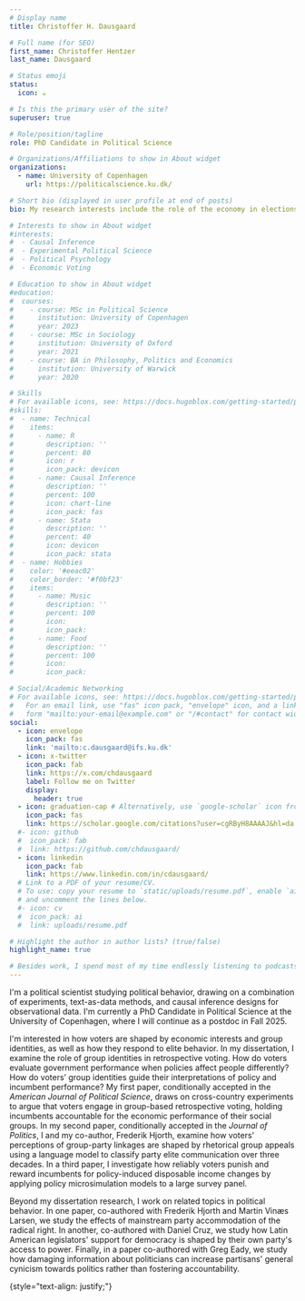 ```yaml
---
# Display name
title: Christoffer H. Dausgaard

# Full name (for SEO)
first_name: Christoffer Hentzer
last_name: Dausgaard

# Status emoji
status:
  icon: ☕️

# Is this the primary user of the site?
superuser: true

# Role/position/tagline
role: PhD Candidate in Political Science

# Organizations/Affiliations to show in About widget
organizations:
  - name: University of Copenhagen
    url: https://politicalscience.ku.dk/

# Short bio (displayed in user profile at end of posts)
bio: My research interests include the role of the economy in elections, the psychology of social group identities and causal inference.

# Interests to show in About widget
#interests:
#  - Causal Inference
#  - Experimental Political Science
#  - Political Psychology
#  - Economic Voting

# Education to show in About widget
#education:
#  courses:
#    - course: MSc in Political Science
#      institution: University of Copenhagen
#      year: 2023
#    - course: MSc in Sociology
#      institution: University of Oxford
#      year: 2021
#    - course: BA in Philosophy, Politics and Economics
#      institution: University of Warwick
#      year: 2020

# Skills
# For available icons, see: https://docs.hugoblox.com/getting-started/page-builder/#icons
#skills:
#  - name: Technical
#    items:
#      - name: R
#        description: ''
#        percent: 80
#        icon: r
#        icon_pack: devicon
#      - name: Causal Inference
#        description: ''
#        percent: 100
#        icon: chart-line
#        icon_pack: fas
#      - name: Stata
#        description: ''
#        percent: 40
#        icon: devicon
#        icon_pack: stata
#  - name: Hobbies
#    color: '#eeac02'
#    color_border: '#f0bf23'
#    items:
#      - name: Music
#        description: ''
#        percent: 100
#        icon: 
#        icon_pack: 
#      - name: Food
#        description: ''
#        percent: 100
#        icon: 
#        icon_pack: 

# Social/Academic Networking
# For available icons, see: https://docs.hugoblox.com/getting-started/page-builder/#icons
#   For an email link, use "fas" icon pack, "envelope" icon, and a link in the
#   form "mailto:your-email@example.com" or "/#contact" for contact widget.
social:
  - icon: envelope
    icon_pack: fas
    link: 'mailto:c.dausgaard@ifs.ku.dk'
  - icon: x-twitter
    icon_pack: fab
    link: https://x.com/chdausgaard
    label: Follow me on Twitter
    display:
      header: true
  - icon: graduation-cap # Alternatively, use `google-scholar` icon from `ai` icon pack
    icon_pack: fas
    link: https://scholar.google.com/citations?user=cgRByH8AAAAJ&hl=da
  #- icon: github
  #  icon_pack: fab
  #  link: https://github.com/chdausgaard/
  - icon: linkedin
    icon_pack: fab
    link: https://www.linkedin.com/in/cdausgaard/
  # Link to a PDF of your resume/CV.
  # To use: copy your resume to `static/uploads/resume.pdf`, enable `ai` icons in `params.yaml`,
  # and uncomment the lines below.
  #- icon: cv
  #  icon_pack: ai
  #  link: uploads/resume.pdf

# Highlight the author in author lists? (true/false)
highlight_name: true

# Besides work, I spend most of my time endlessly listening to podcasts on Danish and American politics, embarking on large baking projects, playing music, and social and cultural activities in Copenhagen, where I live with my partner, Signe. 
---
```


I'm a political scientist studying political behavior, drawing on a combination of experiments, text-as-data methods, and causal inference designs for observational data. I'm currently a PhD Candidate in Political Science at the University of Copenhagen, where I will continue as a postdoc in Fall 2025. 

I'm interested in how voters are shaped by economic interests and group identities, as well as how they respond to elite behavior. In my dissertation, I examine the role of group identities in retrospective voting. How do voters evaluate government performance when policies affect people differently? How do voters’ group identities guide their interpretations of policy and incumbent performance? My first paper, conditionally accepted in the *American Journal of Political Science*, draws on cross-country experiments to argue that voters engage in group-based retrospective voting, holding incumbents accountable for the economic performance of their social groups. In my second paper, conditionally accepted in the *Journal of Politics*, I and my co-author, Frederik Hjorth, examine how voters' perceptions of group-party linkages are shaped by rhetorical group appeals using a language model to classify party elite communication over three decades. In a third paper, I investigate how reliably voters punish and reward incumbents for policy-induced disposable income changes by applying policy microsimulation models to a large survey panel. 

Beyond my dissertation research, I work on related topics in political behavior. In one paper, co-authored with Frederik Hjorth and Martin Vinæs Larsen, we study the effects of mainstream party accommodation of the radical right. In another, co-authored with Daniel Cruz, we study how Latin American legislators' support for democracy is shaped by their own party's access to power. Finally, in a paper co-authored with Greg Eady, we study how damaging information about politicians can increase partisans' general cynicism towards politics rather than fostering accountability. 

{style="text-align: justify;"}

